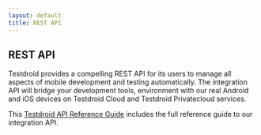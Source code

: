 ```yaml
---
layout: default
title: REST API
---
```



## REST API

Testdroid provides a compelling REST API for its users to manage all
aspects of mobile development and testing automatically. The
integration API will bridge your development tools, environment with
our real Android and iOS devices on Testdroid Cloud and Testdroid
Privatecloud services.

This [Testdroid API Reference
Guide]({{site.github.url}}/testdroid-cloud-integration/api/) includes the
full reference guide to our integration API.